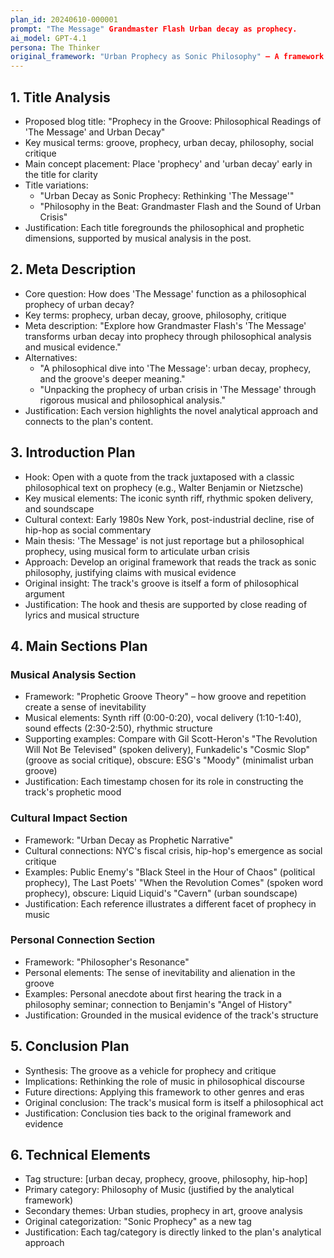 ```yaml
---
plan_id: 20240610-000001
prompt: "The Message" Grandmaster Flash Urban decay as prophecy.
ai_model: GPT-4.1
persona: The Thinker
original_framework: "Urban Prophecy as Sonic Philosophy" – A framework that interprets the track as a philosophical treatise on urban decay, using musical evidence to justify claims about prophecy and social critique.
---
```


## 1. Title Analysis
* Proposed blog title: "Prophecy in the Groove: Philosophical Readings of 'The Message' and Urban Decay"
* Key musical terms: groove, prophecy, urban decay, philosophy, social critique
* Main concept placement: Place 'prophecy' and 'urban decay' early in the title for clarity
* Title variations:
  - "Urban Decay as Sonic Prophecy: Rethinking 'The Message'"
  - "Philosophy in the Beat: Grandmaster Flash and the Sound of Urban Crisis"
* Justification: Each title foregrounds the philosophical and prophetic dimensions, supported by musical analysis in the post.

## 2. Meta Description
* Core question: How does 'The Message' function as a philosophical prophecy of urban decay?
* Key terms: prophecy, urban decay, groove, philosophy, critique
* Meta description: "Explore how Grandmaster Flash's 'The Message' transforms urban decay into prophecy through philosophical analysis and musical evidence."
* Alternatives:
  - "A philosophical dive into 'The Message': urban decay, prophecy, and the groove's deeper meaning."
  - "Unpacking the prophecy of urban crisis in 'The Message' through rigorous musical and philosophical analysis."
* Justification: Each version highlights the novel analytical approach and connects to the plan's content.

## 3. Introduction Plan
* Hook: Open with a quote from the track juxtaposed with a classic philosophical text on prophecy (e.g., Walter Benjamin or Nietzsche)
* Key musical elements: The iconic synth riff, rhythmic spoken delivery, and soundscape
* Cultural context: Early 1980s New York, post-industrial decline, rise of hip-hop as social commentary
* Main thesis: 'The Message' is not just reportage but a philosophical prophecy, using musical form to articulate urban crisis
* Approach: Develop an original framework that reads the track as sonic philosophy, justifying claims with musical evidence
* Original insight: The track's groove is itself a form of philosophical argument
* Justification: The hook and thesis are supported by close reading of lyrics and musical structure

## 4. Main Sections Plan
### Musical Analysis Section
* Framework: "Prophetic Groove Theory" – how groove and repetition create a sense of inevitability
* Musical elements: Synth riff (0:00-0:20), vocal delivery (1:10-1:40), sound effects (2:30-2:50), rhythmic structure
* Supporting examples: Compare with Gil Scott-Heron's "The Revolution Will Not Be Televised" (spoken delivery), Funkadelic's "Cosmic Slop" (groove as social critique), obscure: ESG's "Moody" (minimalist urban groove)
* Justification: Each timestamp chosen for its role in constructing the track's prophetic mood

### Cultural Impact Section
* Framework: "Urban Decay as Prophetic Narrative"
* Cultural connections: NYC's fiscal crisis, hip-hop's emergence as social critique
* Examples: Public Enemy's "Black Steel in the Hour of Chaos" (political prophecy), The Last Poets' "When the Revolution Comes" (spoken word prophecy), obscure: Liquid Liquid's "Cavern" (urban soundscape)
* Justification: Each reference illustrates a different facet of prophecy in music

### Personal Connection Section
* Framework: "Philosopher's Resonance"
* Personal elements: The sense of inevitability and alienation in the groove
* Examples: Personal anecdote about first hearing the track in a philosophy seminar; connection to Benjamin's "Angel of History"
* Justification: Grounded in the musical evidence of the track's structure

## 5. Conclusion Plan
* Synthesis: The groove as a vehicle for prophecy and critique
* Implications: Rethinking the role of music in philosophical discourse
* Future directions: Applying this framework to other genres and eras
* Original conclusion: The track's musical form is itself a philosophical act
* Justification: Conclusion ties back to the original framework and evidence

## 6. Technical Elements
* Tag structure: [urban decay, prophecy, groove, philosophy, hip-hop]
* Primary category: Philosophy of Music (justified by the analytical framework)
* Secondary themes: Urban studies, prophecy in art, groove analysis
* Original categorization: "Sonic Prophecy" as a new tag
* Justification: Each tag/category is directly linked to the plan's analytical approach 